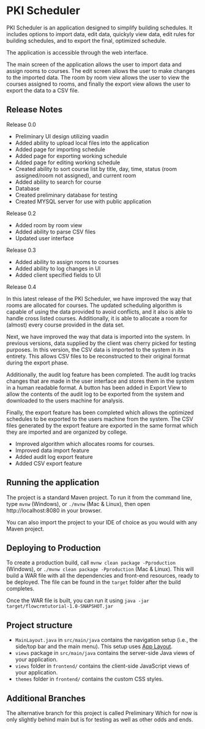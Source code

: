 # PKI Scheduler

PKI Scheduler is an application designed to simplify building schedules. It includes options to import data, edit data, quickyly view data, edit rules for building schedules, and to export the final, optimized schedule.

The application is accessible through the web interface.

The main screen of the application allows the user to import data and assign rooms to courses. The edit screen allows the user to make changes to the imported data. The room by room view allows the user to view the courses assigned to rooms, and finally the export view allows the user to export the data to a CSV file. 

## Release Notes

Release 0.0

* Preliminary UI design utilizing vaadin
* Added ability to upload local files into the application
* Added page for importing schedule
* Added page for exporting working schedule
* Added page for editing working schedule
* Created ability to sort course list by title, day, time, status (room assigned/room not assigned), and current room
* Added ability to search for course
* Database
* Created preliminary database for testing
* Created MYSQL server for use with public application

Release 0.2

* Added room by room view
* Added ability to parse CSV files
* Updated user interface

Release 0.3

* Added ability to assign rooms to courses
* Added ability to log changes in UI
* Added client specified fields to UI

Release 0.4
	
In this latest release of the PKI Scheduler, we have improved the way that rooms are allocated for courses. The updated scheduling algorithm is capable of using the data provided to avoid conflicts, and it also is able to handle cross listed courses. Additionally, it is able to allocate a room for (almost) every course provided in the data set. 
  
Next, we have improved the way that data is imported into the system. In previous versions, data supplied by the client was cherry picked for testing purposes. In this version, the CSV data is imported to the system in its entirety. This allows CSV files to be reconstructed to their original format during the export phase. 
    
Additionally, the audit log feature has been completed. The audit log tracks changes that are made in the user interface and stores them in the system in a human readable format. A button has been added in Export View to allow the contents of the audit log to be exported from the system and downloaded to the users machine for analysis.
  
Finally, the export feature has been completed which allows the optimized schedules to be exported to the users machine from the system. The CSV files generated by the export feature are exported in the same format which they are imported and are organized by college. 

* Improved algorithm which allocates rooms for courses. 
* Improved data import feature
* Added audit log export feature
* Added CSV export feature


## Running the application

The project is a standard Maven project. To run it from the command line,
type `mvnw` (Windows), or `./mvnw` (Mac & Linux), then open
http://localhost:8080 in your browser.

You can also import the project to your IDE of choice as you would with any Maven project.

## Deploying to Production

To create a production build, call `mvnw clean package -Pproduction` (Windows),
or `./mvnw clean package -Pproduction` (Mac & Linux).
This will build a WAR file with all the dependencies and front-end resources,
ready to be deployed. The file can be found in the `target` folder after the build completes.

Once the WAR file is built, you can run it using
`java -jar target/flowcrmtutorial-1.0-SNAPSHOT.jar`

## Project structure

- `MainLayout.java` in `src/main/java` contains the navigation setup (i.e., the
  side/top bar and the main menu). This setup uses
  [App Layout](https://vaadin.com/docs/components/app-layout).
- `views` package in `src/main/java` contains the server-side Java views of your application.
- `views` folder in `frontend/` contains the client-side JavaScript views of your application.
- `themes` folder in `frontend/` contains the custom CSS styles.

## Additional Branches 
The alternative branch for this project is called Preliminary Which for now is only slightly behind main but is for testing as well as other odds and ends.
